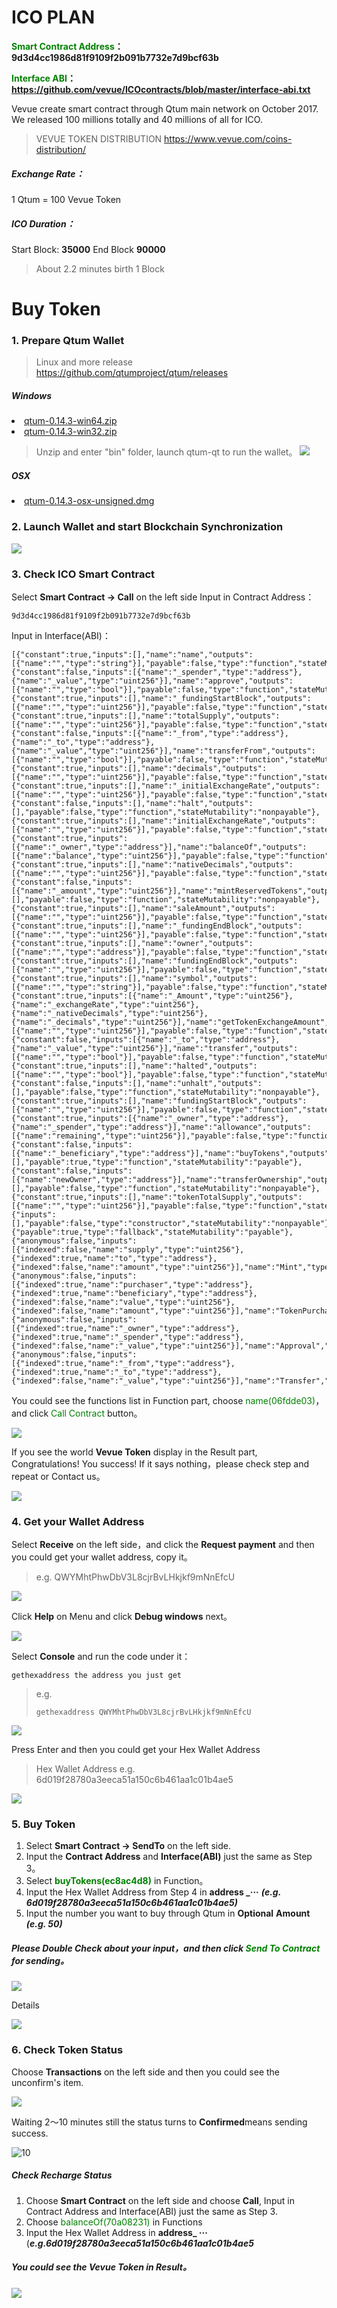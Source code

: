 # ICO PLAN

**<font color=green>Smart Contract Address</font>：<br>9d3d4cc1986d81f9109f2b091b7732e7d9bcf63b**

**<font color=green>Interface ABI</font>：<br>https://github.com/vevue/ICOcontracts/blob/master/interface-abi.txt**

Vevue create smart contract through Qtum main network on October 2017.
We released 100 millions totally and 40 millions of all for ICO.

>VEVUE TOKEN DISTRIBUTION https://www.vevue.com/coins-distribution/

##### Exchange Rate：
1 Qtum = 100 Vevue Token

##### ICO Duration：
Start Block: **35000**
End Block **90000**
>About 2.2 minutes birth 1 Block

# Buy Token
### 1. Prepare Qtum Wallet
>Linux and more release https://github.com/qtumproject/qtum/releases

##### Windows
<li><a href="https://github.com/qtumproject/qtum/releases/download/mainnet-ignition-v1.0.2/qtum-0.14.3-win64.zip">qtum-0.14.3-win64.zip</a>

<li><a href="https://github.com/qtumproject/qtum/releases/download/mainnet-ignition-v1.0.2/qtum-0.14.3-win32.zip">qtum-0.14.3-win32.zip</a>

> Unzip and enter "bin" folder, launch qtum-qt to run the wallet。
![](media/12.jpg)

##### OSX
<li><a href="https://github.com/qtumproject/qtum/releases/download/mainnet-ignition-v1.0.2/qtum-0.14.3-osx-unsigned.dmg">qtum-0.14.3-osx-unsigned.dmg</a>

### 2. Launch Wallet and start Blockchain Synchronization
![](media/13.jpg)

### 3. Check ICO Smart Contract
Select **Smart Contract -> Call** on the left side
Input in Contract Address：

```
9d3d4cc1986d81f9109f2b091b7732e7d9bcf63b
```

Input in Interface(ABI)：

```
[{"constant":true,"inputs":[],"name":"name","outputs":[{"name":"","type":"string"}],"payable":false,"type":"function","stateMutability":"view"},{"constant":false,"inputs":[{"name":"_spender","type":"address"},{"name":"_value","type":"uint256"}],"name":"approve","outputs":[{"name":"","type":"bool"}],"payable":false,"type":"function","stateMutability":"nonpayable"},{"constant":true,"inputs":[],"name":"_fundingStartBlock","outputs":[{"name":"","type":"uint256"}],"payable":false,"type":"function","stateMutability":"view"},{"constant":true,"inputs":[],"name":"totalSupply","outputs":[{"name":"","type":"uint256"}],"payable":false,"type":"function","stateMutability":"view"},{"constant":false,"inputs":[{"name":"_from","type":"address"},{"name":"_to","type":"address"},{"name":"_value","type":"uint256"}],"name":"transferFrom","outputs":[{"name":"","type":"bool"}],"payable":false,"type":"function","stateMutability":"nonpayable"},{"constant":true,"inputs":[],"name":"decimals","outputs":[{"name":"","type":"uint256"}],"payable":false,"type":"function","stateMutability":"view"},{"constant":true,"inputs":[],"name":"_initialExchangeRate","outputs":[{"name":"","type":"uint256"}],"payable":false,"type":"function","stateMutability":"view"},{"constant":false,"inputs":[],"name":"halt","outputs":[],"payable":false,"type":"function","stateMutability":"nonpayable"},{"constant":true,"inputs":[],"name":"initialExchangeRate","outputs":[{"name":"","type":"uint256"}],"payable":false,"type":"function","stateMutability":"view"},{"constant":true,"inputs":[{"name":"_owner","type":"address"}],"name":"balanceOf","outputs":[{"name":"balance","type":"uint256"}],"payable":false,"type":"function","stateMutability":"view"},{"constant":true,"inputs":[],"name":"nativeDecimals","outputs":[{"name":"","type":"uint256"}],"payable":false,"type":"function","stateMutability":"view"},{"constant":false,"inputs":[{"name":"_amount","type":"uint256"}],"name":"mintReservedTokens","outputs":[],"payable":false,"type":"function","stateMutability":"nonpayable"},{"constant":true,"inputs":[],"name":"saleAmount","outputs":[{"name":"","type":"uint256"}],"payable":false,"type":"function","stateMutability":"view"},{"constant":true,"inputs":[],"name":"_fundingEndBlock","outputs":[{"name":"","type":"uint256"}],"payable":false,"type":"function","stateMutability":"view"},{"constant":true,"inputs":[],"name":"owner","outputs":[{"name":"","type":"address"}],"payable":false,"type":"function","stateMutability":"view"},{"constant":true,"inputs":[],"name":"fundingEndBlock","outputs":[{"name":"","type":"uint256"}],"payable":false,"type":"function","stateMutability":"view"},{"constant":true,"inputs":[],"name":"symbol","outputs":[{"name":"","type":"string"}],"payable":false,"type":"function","stateMutability":"view"},{"constant":true,"inputs":[{"name":"_Amount","type":"uint256"},{"name":"_exchangeRate","type":"uint256"},{"name":"_nativeDecimals","type":"uint256"},{"name":"_decimals","type":"uint256"}],"name":"getTokenExchangeAmount","outputs":[{"name":"","type":"uint256"}],"payable":false,"type":"function","stateMutability":"view"},{"constant":false,"inputs":[{"name":"_to","type":"address"},{"name":"_value","type":"uint256"}],"name":"transfer","outputs":[{"name":"","type":"bool"}],"payable":false,"type":"function","stateMutability":"nonpayable"},{"constant":true,"inputs":[],"name":"halted","outputs":[{"name":"","type":"bool"}],"payable":false,"type":"function","stateMutability":"view"},{"constant":false,"inputs":[],"name":"unhalt","outputs":[],"payable":false,"type":"function","stateMutability":"nonpayable"},{"constant":true,"inputs":[],"name":"fundingStartBlock","outputs":[{"name":"","type":"uint256"}],"payable":false,"type":"function","stateMutability":"view"},{"constant":true,"inputs":[{"name":"_owner","type":"address"},{"name":"_spender","type":"address"}],"name":"allowance","outputs":[{"name":"remaining","type":"uint256"}],"payable":false,"type":"function","stateMutability":"view"},{"constant":false,"inputs":[{"name":"_beneficiary","type":"address"}],"name":"buyTokens","outputs":[],"payable":true,"type":"function","stateMutability":"payable"},{"constant":false,"inputs":[{"name":"newOwner","type":"address"}],"name":"transferOwnership","outputs":[],"payable":false,"type":"function","stateMutability":"nonpayable"},{"constant":true,"inputs":[],"name":"tokenTotalSupply","outputs":[{"name":"","type":"uint256"}],"payable":false,"type":"function","stateMutability":"view"},{"inputs":[],"payable":false,"type":"constructor","stateMutability":"nonpayable"},{"payable":true,"type":"fallback","stateMutability":"payable"},{"anonymous":false,"inputs":[{"indexed":false,"name":"supply","type":"uint256"},{"indexed":true,"name":"to","type":"address"},{"indexed":false,"name":"amount","type":"uint256"}],"name":"Mint","type":"event"},{"anonymous":false,"inputs":[{"indexed":true,"name":"purchaser","type":"address"},{"indexed":true,"name":"beneficiary","type":"address"},{"indexed":false,"name":"value","type":"uint256"},{"indexed":false,"name":"amount","type":"uint256"}],"name":"TokenPurchase","type":"event"},{"anonymous":false,"inputs":[{"indexed":true,"name":"_owner","type":"address"},{"indexed":true,"name":"_spender","type":"address"},{"indexed":false,"name":"_value","type":"uint256"}],"name":"Approval","type":"event"},{"anonymous":false,"inputs":[{"indexed":true,"name":"_from","type":"address"},{"indexed":true,"name":"_to","type":"address"},{"indexed":false,"name":"_value","type":"uint256"}],"name":"Transfer","type":"event"}]

```
You could see the functions list in Function part, choose <font color=green>name(06fdde03)</font>，and click <font color=green>Call Contract</font> button。

![](media/1.jpg)

If you see the world **Vevue Token** display in the Result part, Congratulations! You success!
If it says nothing，please check step and repeat or Contact us。

![](media/2.jpg)


### 4. Get your Wallet Address

Select **Receive** on the left side，and click the **Request payment** and then you could get your wallet address, copy it。
>e.g. QWYMhtPhwDbV3L8cjrBvLHkjkf9mNnEfcU

![](media/3.jpg)

Click **Help** on Menu and click **Debug windows** next。

![](media/4.jpg)

Select **Console** and run the code under it：

```
gethexaddress the address you just get
```
>e.g.
>
>```
>gethexaddress QWYMhtPhwDbV3L8cjrBvLHkjkf9mNnEfcU
>```

![](media/5.jpg)

Press Enter and then you could get your Hex Wallet Address
>Hex Wallet Address e.g. 6d019f28780a3eeca51a150c6b461aa1c01b4ae5

![](media/6.jpg)

### 5. Buy Token

1. Select **Smart Contract -> SendTo** on the left side.
2. Input the **Contract Address** and **Interface(ABI)** just the same as Step 3。
3. Select **<font color=green>buyTokens(ec8ac4d8)</font>** in Function。
4. Input the Hex Wallet Address from Step 4 in **address _···**
***(e.g. 6d019f28780a3eeca51a150c6b461aa1c01b4ae5)***
5. Input the number you want to buy through Qtum in **Optional** **Amount**<br>
***(e.g. 50)***

##### Please Double Check about your input，and then click <font color=green>**Send To Contract**</font> for sending。

![](media/7.jpg)

Details

![](media/8.jpg)

### 6. Check Token Status

Choose **Transactions** on the left side and then you could see the unconfirm's item.

![](media/9.jpg)

Waiting 2～10 minutes still the status turns to **Confirmed**means sending success.

![10](media/10.jpg)

##### Check Recharge Status
1. Choose **Smart Contract** on the left side and choose **Call**, Input in Contract Address and Interface(ABI) just the same as Step 3.
2. Choose <font color=green>balanceOf(70a08231)</font> in Functions
3. Input the Hex Wallet Address in **address_ ···**
<br>(***e.g.6d019f28780a3eeca51a150c6b461aa1c01b4ae5***

##### You could see the Vevue Token in Result。

![](media/11.jpg)








